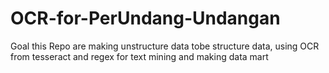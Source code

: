 # OCR-for-PerUndang-Undangan
Goal this Repo are making unstructure data tobe structure data, using OCR from tesseract and regex for text mining and making data mart
